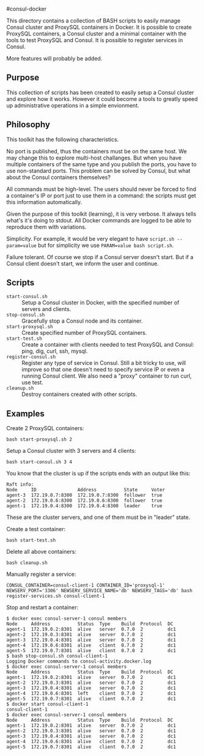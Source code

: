 #consul-docker

This directory contains a collection of BASH scripts to easily manage Consul cluster and ProxySQL containers in Docker.
It is possible to create ProxySQL containers, a Consul cluster and a minimal container with the tools to test ProxySQL
and Consul. It is possible to register services in Consul.

More features will probably be added.

## Purpose

This collection of scripts has been created to easily setup a Consul cluster and explore how it works. However
it could become a tools to greatly speed up administrative operations in a simple envionment.

## Philosophy

This toolkit has the following characteristics.

No port is published, thus the containers must be on the same host. We may change this to explore multi-host challanges.
But when you have multiple containers of the same type and you publish the ports, you have to use non-standard ports.
This problem can be solved by Consul, but what about the Consul containers themselves?

All commands must be high-level. The users should never be forced to find a container's IP or port just to use them
in a command: the scripts must get this information automatically.

Given the purpose of this toolkit (learning), it is very verbose. It always tells what's it's doing to stdout. All Docker
commands are logged to be able to reproduce them with variations.

Simplicity. For example, it would be very elegant to have ```script.sh --param=value``` but for simplicity
we use ```PARAM=value bash script.sh```.

Failure tolerant. Of course we stop if a Consul server doesn't start. But if a Consul client doesn't start, we inform
the user and continue.

## Scripts

<dl>
  <dt><code>start-consul.sh</code></dt>
  <dd>Setup a Consul cluster in Docker, with the specified number of servers and clients.</dd>

  <dt><code>stop-consul.sh</code></dt>
  <dd>Gracefully stop a Consul node and its container.</dd>
  
  <dt><code>start-proxysql.sh</code></dt>
  <dd>Create specified number of ProxySQL containers.</dd>
  
  <dt><code>start-test.sh</code></dt>
  <dd>Create a container with clients needed to test ProxySQL and Consul: ping, dig, curl, ssh, mysql.</dd>
  
  <dt><code>register-consul.sh</code></dt>
  <dd>Register any type of service in Consul. Still a bit tricky to use, will improve so that one doesn't need
  to specify service IP or even a running Consul client. We also need a "proxy" container to run curl, use
  test.</dd>
  
  <dt><code>cleanup.sh</code></dt>
  <dd>Destroy containers created with other scripts.</dd>
</dl>

## Examples

Create 2 ProxySQL containers:
```
bash start-proxysql.sh 2
```

Setup a Consul cluster with 3 servers and 4 clients:
```
bash start-consul.sh 3 4
```

You know that the cluster is up if the scripts ends with an output like this:
```
Raft info:
Node     ID               Address          State     Voter
agent-3  172.19.0.7:8300  172.19.0.7:8300  follower  true
agent-2  172.19.0.6:8300  172.19.0.6:8300  follower  true
agent-1  172.19.0.4:8300  172.19.0.4:8300  leader    true
```
These are the cluster servers, and one of them must be in "leader" state.

Create a test container:
```
bash start-test.sh
```

Delete all above containers:
```
bash cleanup.sh
```

Manually register a service:
```
CONSUL_CONTAINER=consul-client-1 CONTAINER_ID='proxysql-1' NEWSERV_PORT='3306' NEWSERV_SERVICE_NAME='db' NEWSERV_TAGS='db' bash register-services.sh consul-client-1
```

Stop and restart a container:
```
$ docker exec consul-server-1 consul members
Node     Address          Status  Type    Build  Protocol  DC
agent-1  172.19.0.2:8301  alive   server  0.7.0  2         dc1
agent-2  172.19.0.3:8301  alive   server  0.7.0  2         dc1
agent-3  172.19.0.4:8301  alive   server  0.7.0  2         dc1
agent-4  172.19.0.6:8301  alive   client  0.7.0  2         dc1
agent-5  172.19.0.7:8301  alive   client  0.7.0  2         dc1
$ bash stop-consul.sh consul-client-1
Logging Docker commands to consul-activity.docker.log
$ docker exec consul-server-1 consul members
Node     Address          Status  Type    Build  Protocol  DC
agent-1  172.19.0.2:8301  alive   server  0.7.0  2         dc1
agent-2  172.19.0.3:8301  alive   server  0.7.0  2         dc1
agent-3  172.19.0.4:8301  alive   server  0.7.0  2         dc1
agent-4  172.19.0.6:8301  left    client  0.7.0  2         dc1
agent-5  172.19.0.7:8301  alive   client  0.7.0  2         dc1
$ docker start consul-client-1 
consul-client-1
$ docker exec consul-server-1 consul members
Node     Address          Status  Type    Build  Protocol  DC
agent-1  172.19.0.2:8301  alive   server  0.7.0  2         dc1
agent-2  172.19.0.3:8301  alive   server  0.7.0  2         dc1
agent-3  172.19.0.4:8301  alive   server  0.7.0  2         dc1
agent-4  172.19.0.6:8301  alive   client  0.7.0  2         dc1
agent-5  172.19.0.7:8301  alive   client  0.7.0  2         dc1

```

